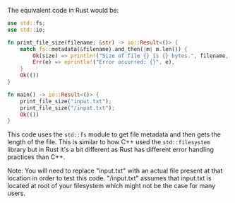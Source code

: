 The equivalent code in Rust would be:

```rust
use std::fs;
use std::io;

fn print_file_size(filename: &str) -> io::Result<()> {
    match fs::metadata(&filename).and_then(|m| m.len()) {
        Ok(size) => println!("Size of file {} is {} bytes.", filename, size),
        Err(e) => eprintln!("Error occurred: {}", e),
    }
    Ok(())
}

fn main() -> io::Result<()> {
    print_file_size("input.txt");
    print_file_size("/input.txt");
    Ok(())
}
```
This code uses the `std::fs` module to get file metadata and then gets the length of the file. This is similar to how C++ used the `std::filesystem` library but in Rust it's a bit different as Rust has different error handling practices than C++. 

Note: You will need to replace "input.txt" with an actual file present at that location in order to test this code. "/input.txt" assumes that input.txt is located at root of your filesystem which might not be the case for many users.
